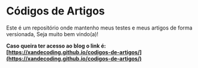 # Códigos de Artigos

Este é um repositório onde mantenho meus testes e meus artigos
de forma versionada, Seja muito bem vindo(a)!

**Caso queira ter acesso ao blog o link é: [https://xandecoding.github.io/codigos-de-artigos/](https://xandecoding.github.io/codigos-de-artigos/)**

